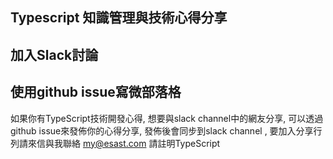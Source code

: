 ## Typescript 知識管理與技術心得分享

## 加入Slack討論

## 使用github issue寫微部落格
如果你有TypeScript技術開發心得, 想要與slack channel中的網友分享, 可以透過github issue來發佈你的心得分享, 發佈後會同步到slack channel , 要加入分享行列請來信與我聯絡 my@esast.com 請註明TypeScript
